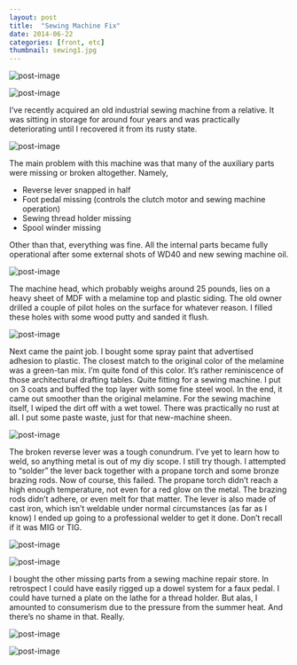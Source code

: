 ```yaml
---
layout: post
title:  "Sewing Machine Fix"
date: 2014-06-22
categories: [front, etc]
thumbnail: sewing1.jpg
---
```

![post-image]({{site.url}}/assets/sewing1.jpg)

![post-image]({{site.url}}/assets/sewing2.jpg)

I’ve recently acquired an old industrial sewing machine from a relative. It was sitting in storage for around four years and was practically
deteriorating until I recovered it from its rusty state.

![post-image]({{site.url}}/assets/sewing3.jpg)

The main problem with this machine was that many of the auxiliary parts were missing or broken altogether.
Namely,

<ul>
<li>Reverse lever snapped in half</li>
<li>Foot pedal missing (controls the clutch motor and sewing machine operation)</li>
<li>Sewing thread holder missing</li>
<li>Spool winder missing</li>
</ul>

Other than that, everything was fine. All the internal parts became fully operational after some external shots of WD40 and new sewing machine oil.

![post-image]({{site.url}}/assets/sewing4.jpg)

The machine head, which probably weighs around 25 pounds, lies on a heavy sheet of MDF with a melamine top and plastic siding. The old
owner drilled a couple of pilot holes on the surface for whatever reason. I filled these holes with some wood putty and sanded it flush.

![post-image]({{site.url}}/assets/sewing5.jpg)

Next came the paint job. I bought some spray paint that advertised adhesion to plastic. The closest match to the original color of the melamine was a green-tan mix. I’m quite fond of this color. It’s rather reminiscence of those architectural drafting tables. Quite fitting for a sewing machine.
I put on 3 coats and buffed the top layer with some fine steel wool. In the end, it came out smoother than the original melamine.
For the sewing machine itself, I wiped the dirt off with a wet towel. There was practically no rust at all. I put some paste waste, just for that new-machine sheen.

![post-image]({{site.url}}/assets/sewing6.jpg)

The broken reverse lever was a tough conundrum. I’ve yet to learn how to weld, so anything metal is out of my diy scope.
I still try though. I attempted to “solder” the lever back together with a propane torch and some bronze brazing rods.
Now of course, this failed. The propane torch didn’t reach a high enough temperature, not even for a red glow on the metal. The brazing rods didn’t adhere, or even melt for that matter. The lever is also made of cast iron, which isn’t weldable under normal circumstances (as far as I know)
I ended up going to a professional welder to get it done. Don’t recall if it was MIG or TIG.

![post-image]({{site.url}}/assets/sewing7.jpg)

![post-image]({{site.url}}/assets/sewing8.jpg)

I bought the other missing parts from a sewing machine repair store. In retrospect I could have easily rigged up a dowel system for a faux pedal. I could have turned a plate on the lathe for a thread holder.
But alas, I amounted to consumerism due to the pressure from the summer heat.
And there’s no shame in that. Really.

![post-image]({{site.url}}/assets/sewing9.jpg)

![post-image]({{site.url}}/assets/sewing10.jpg)
